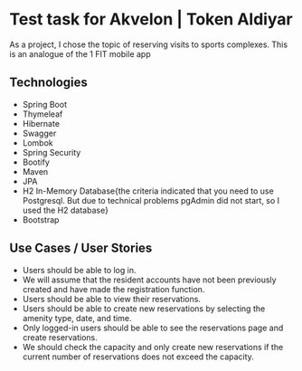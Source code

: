 # Test task for Akvelon | Token Aldiyar
As a project, I chose the topic of reserving visits to sports complexes. This is an analogue of the 1 FIT mobile app

## Technologies
* Spring Boot
* Thymeleaf
* Hibernate
* Swagger
* Lombok
* Spring Security
* Bootify
* Maven
* JPA
* H2 In-Memory Database{the criteria indicated that you need to use Postgresql. But due to technical problems pgAdmin did not start, so I used the H2 database}
* Bootstrap

## Use Cases / User Stories

* Users should be able to log in.
* We will assume that the resident accounts have not been previously created and have made the registration function.
* Users should be able to view their reservations.
* Users should be able to create new reservations by selecting the amenity type, date, and time.
* Only logged-in users should be able to see the reservations page and create reservations.
* We should check the capacity and only create new reservations if the current number of reservations does not exceed the capacity.

